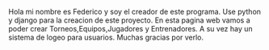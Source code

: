 Hola mi nombre es Federico y soy el creador de este programa.
Use python y django para la creacion de este proyecto.
En esta pagina web vamos a poder crear Torneos,Equipos,Jugadores y Entrenadores.
A su vez hay un sistema de logeo para usuarios.
Muchas gracias por verlo.